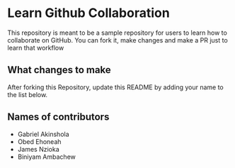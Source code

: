 
# Learn Github Collaboration
This repository is meant to be a sample repository for users to learn how to collaborate on GitHub. You can fork it, make changes and make a PR just to learn that workflow

## What changes to make
After forking this Repository, update this README by adding your name to the list below.

## Names of contributors
- Gabriel Akinshola
- Obed Ehoneah
- James Nzioka
- Biniyam Ambachew
